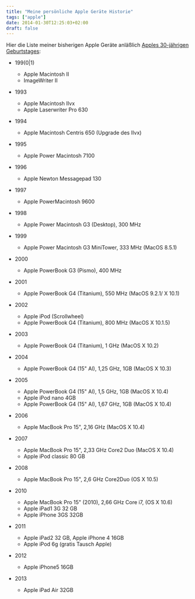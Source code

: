 ```yaml
---
title: "Meine persönliche Apple Geräte Historie"
tags: ["apple"]
date: 2014-01-30T12:25:03+02:00
draft: false
---
```


Hier die Liste meiner bisherigen Apple Geräte anläßlich [Apples 30-jährigen Geburtstages](http://www.apple.com/30-years/):

- 199(0|1)
  - Apple Macintosh II
  - ImageWriter II

- 1993
  - Apple Macintosh IIvx
  - Apple Laserwriter Pro 630

- 1994
  - Apple Macintosh Centris 650 (Upgrade des IIvx)

- 1995
  - Apple Power Macintosh 7100

- 1996
  - Apple Newton Messagepad 130

- 1997
  - Apple PowerMacintosh 9600

- 1998
  - Apple Power Macintosh G3 (Desktop), 300 MHz

- 1999
  - Apple Power Macintosh G3 MiniTower, 333 MHz (MacOS 8.5.1)

- 2000
  - Apple PowerBook G3 (Pismo), 400 MHz

- 2001
  - Apple PowerBook G4 (Titanium), 550 MHz (MacOS 9.2.1/ X 10.1)

- 2002
  - Apple iPod (Scrollwheel)
  - Apple PowerBook G4 (Titanium), 800 MHz (MacOS X 10.1.5)

- 2003
  - Apple PowerBook G4 (Titanium), 1 GHz (MacOS X 10.2)

- 2004
  - Apple PowerBook G4 (15" Al), 1,25 GHz, 1GB (MacOS X 10.3)

- 2005
  - Apple PowerBook G4 (15" Al), 1,5 GHz, 1GB (MacOS X 10.4)
  - Apple iPod nano 4GB
  - Apple PowerBook G4 (15" Al), 1,67 GHz, 1GB (MacOS X 10.4)

- 2006
  - Apple MacBook Pro 15", 2,16 GHz (MacOS X 10.4)

- 2007
  - Apple MacBook Pro 15", 2,33 GHz Core2 Duo (MacOS X 10.4)
  - Apple iPod classic 80 GB

- 2008
  - Apple MacBook Pro 15", 2,6 GHz Core2Duo (OS X 10.5)

- 2010
  - Apple MacBook Pro 15" (2010), 2,66 GHz Core i7, (OS X 10.6)
  - Apple iPad1 3G 32 GB
  - Apple iPhone 3GS 32GB

- 2011
  - Apple iPad2 32 GB, Apple iPhone 4 16GB
  - Apple iPod 6g (gratis Tausch Apple)

- 2012
  - Apple iPhone5 16GB

- 2013
  - Apple iPad Air 32GB
